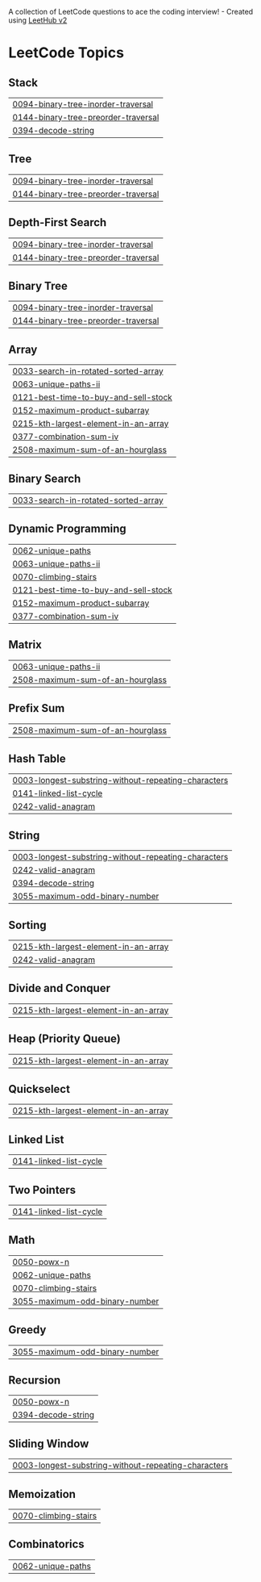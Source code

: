 A collection of LeetCode questions to ace the coding interview! - Created using [LeetHub v2](https://github.com/arunbhardwaj/LeetHub-2.0)
<!---LeetCode Topics Start-->
# LeetCode Topics
## Stack
|  |
| ------- |
| [0094-binary-tree-inorder-traversal](https://github.com/shubhankarnikam-45/LeetCode/tree/master/0094-binary-tree-inorder-traversal) |
| [0144-binary-tree-preorder-traversal](https://github.com/shubhankarnikam-45/LeetCode/tree/master/0144-binary-tree-preorder-traversal) |
| [0394-decode-string](https://github.com/shubhankarnikam-45/LeetCode/tree/master/0394-decode-string) |
## Tree
|  |
| ------- |
| [0094-binary-tree-inorder-traversal](https://github.com/shubhankarnikam-45/LeetCode/tree/master/0094-binary-tree-inorder-traversal) |
| [0144-binary-tree-preorder-traversal](https://github.com/shubhankarnikam-45/LeetCode/tree/master/0144-binary-tree-preorder-traversal) |
## Depth-First Search
|  |
| ------- |
| [0094-binary-tree-inorder-traversal](https://github.com/shubhankarnikam-45/LeetCode/tree/master/0094-binary-tree-inorder-traversal) |
| [0144-binary-tree-preorder-traversal](https://github.com/shubhankarnikam-45/LeetCode/tree/master/0144-binary-tree-preorder-traversal) |
## Binary Tree
|  |
| ------- |
| [0094-binary-tree-inorder-traversal](https://github.com/shubhankarnikam-45/LeetCode/tree/master/0094-binary-tree-inorder-traversal) |
| [0144-binary-tree-preorder-traversal](https://github.com/shubhankarnikam-45/LeetCode/tree/master/0144-binary-tree-preorder-traversal) |
## Array
|  |
| ------- |
| [0033-search-in-rotated-sorted-array](https://github.com/shubhankarnikam-45/LeetCode/tree/master/0033-search-in-rotated-sorted-array) |
| [0063-unique-paths-ii](https://github.com/shubhankarnikam-45/LeetCode/tree/master/0063-unique-paths-ii) |
| [0121-best-time-to-buy-and-sell-stock](https://github.com/shubhankarnikam-45/LeetCode/tree/master/0121-best-time-to-buy-and-sell-stock) |
| [0152-maximum-product-subarray](https://github.com/shubhankarnikam-45/LeetCode/tree/master/0152-maximum-product-subarray) |
| [0215-kth-largest-element-in-an-array](https://github.com/shubhankarnikam-45/LeetCode/tree/master/0215-kth-largest-element-in-an-array) |
| [0377-combination-sum-iv](https://github.com/shubhankarnikam-45/LeetCode/tree/master/0377-combination-sum-iv) |
| [2508-maximum-sum-of-an-hourglass](https://github.com/shubhankarnikam-45/LeetCode/tree/master/2508-maximum-sum-of-an-hourglass) |
## Binary Search
|  |
| ------- |
| [0033-search-in-rotated-sorted-array](https://github.com/shubhankarnikam-45/LeetCode/tree/master/0033-search-in-rotated-sorted-array) |
## Dynamic Programming
|  |
| ------- |
| [0062-unique-paths](https://github.com/shubhankarnikam-45/LeetCode/tree/master/0062-unique-paths) |
| [0063-unique-paths-ii](https://github.com/shubhankarnikam-45/LeetCode/tree/master/0063-unique-paths-ii) |
| [0070-climbing-stairs](https://github.com/shubhankarnikam-45/LeetCode/tree/master/0070-climbing-stairs) |
| [0121-best-time-to-buy-and-sell-stock](https://github.com/shubhankarnikam-45/LeetCode/tree/master/0121-best-time-to-buy-and-sell-stock) |
| [0152-maximum-product-subarray](https://github.com/shubhankarnikam-45/LeetCode/tree/master/0152-maximum-product-subarray) |
| [0377-combination-sum-iv](https://github.com/shubhankarnikam-45/LeetCode/tree/master/0377-combination-sum-iv) |
## Matrix
|  |
| ------- |
| [0063-unique-paths-ii](https://github.com/shubhankarnikam-45/LeetCode/tree/master/0063-unique-paths-ii) |
| [2508-maximum-sum-of-an-hourglass](https://github.com/shubhankarnikam-45/LeetCode/tree/master/2508-maximum-sum-of-an-hourglass) |
## Prefix Sum
|  |
| ------- |
| [2508-maximum-sum-of-an-hourglass](https://github.com/shubhankarnikam-45/LeetCode/tree/master/2508-maximum-sum-of-an-hourglass) |
## Hash Table
|  |
| ------- |
| [0003-longest-substring-without-repeating-characters](https://github.com/shubhankarnikam-45/LeetCode/tree/master/0003-longest-substring-without-repeating-characters) |
| [0141-linked-list-cycle](https://github.com/shubhankarnikam-45/LeetCode/tree/master/0141-linked-list-cycle) |
| [0242-valid-anagram](https://github.com/shubhankarnikam-45/LeetCode/tree/master/0242-valid-anagram) |
## String
|  |
| ------- |
| [0003-longest-substring-without-repeating-characters](https://github.com/shubhankarnikam-45/LeetCode/tree/master/0003-longest-substring-without-repeating-characters) |
| [0242-valid-anagram](https://github.com/shubhankarnikam-45/LeetCode/tree/master/0242-valid-anagram) |
| [0394-decode-string](https://github.com/shubhankarnikam-45/LeetCode/tree/master/0394-decode-string) |
| [3055-maximum-odd-binary-number](https://github.com/shubhankarnikam-45/LeetCode/tree/master/3055-maximum-odd-binary-number) |
## Sorting
|  |
| ------- |
| [0215-kth-largest-element-in-an-array](https://github.com/shubhankarnikam-45/LeetCode/tree/master/0215-kth-largest-element-in-an-array) |
| [0242-valid-anagram](https://github.com/shubhankarnikam-45/LeetCode/tree/master/0242-valid-anagram) |
## Divide and Conquer
|  |
| ------- |
| [0215-kth-largest-element-in-an-array](https://github.com/shubhankarnikam-45/LeetCode/tree/master/0215-kth-largest-element-in-an-array) |
## Heap (Priority Queue)
|  |
| ------- |
| [0215-kth-largest-element-in-an-array](https://github.com/shubhankarnikam-45/LeetCode/tree/master/0215-kth-largest-element-in-an-array) |
## Quickselect
|  |
| ------- |
| [0215-kth-largest-element-in-an-array](https://github.com/shubhankarnikam-45/LeetCode/tree/master/0215-kth-largest-element-in-an-array) |
## Linked List
|  |
| ------- |
| [0141-linked-list-cycle](https://github.com/shubhankarnikam-45/LeetCode/tree/master/0141-linked-list-cycle) |
## Two Pointers
|  |
| ------- |
| [0141-linked-list-cycle](https://github.com/shubhankarnikam-45/LeetCode/tree/master/0141-linked-list-cycle) |
## Math
|  |
| ------- |
| [0050-powx-n](https://github.com/shubhankarnikam-45/LeetCode/tree/master/0050-powx-n) |
| [0062-unique-paths](https://github.com/shubhankarnikam-45/LeetCode/tree/master/0062-unique-paths) |
| [0070-climbing-stairs](https://github.com/shubhankarnikam-45/LeetCode/tree/master/0070-climbing-stairs) |
| [3055-maximum-odd-binary-number](https://github.com/shubhankarnikam-45/LeetCode/tree/master/3055-maximum-odd-binary-number) |
## Greedy
|  |
| ------- |
| [3055-maximum-odd-binary-number](https://github.com/shubhankarnikam-45/LeetCode/tree/master/3055-maximum-odd-binary-number) |
## Recursion
|  |
| ------- |
| [0050-powx-n](https://github.com/shubhankarnikam-45/LeetCode/tree/master/0050-powx-n) |
| [0394-decode-string](https://github.com/shubhankarnikam-45/LeetCode/tree/master/0394-decode-string) |
## Sliding Window
|  |
| ------- |
| [0003-longest-substring-without-repeating-characters](https://github.com/shubhankarnikam-45/LeetCode/tree/master/0003-longest-substring-without-repeating-characters) |
## Memoization
|  |
| ------- |
| [0070-climbing-stairs](https://github.com/shubhankarnikam-45/LeetCode/tree/master/0070-climbing-stairs) |
## Combinatorics
|  |
| ------- |
| [0062-unique-paths](https://github.com/shubhankarnikam-45/LeetCode/tree/master/0062-unique-paths) |
<!---LeetCode Topics End-->